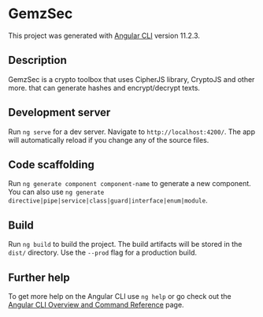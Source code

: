 # GemzSec

This project was generated with [Angular CLI](https://github.com/angular/angular-cli) version 11.2.3.

## Description

GemzSec is a crypto toolbox that uses CipherJS library, CryptoJS and other more. that can generate hashes and encrypt/decrypt texts.

## Development server

Run `ng serve` for a dev server. Navigate to `http://localhost:4200/`. The app will automatically reload if you change any of the source files.

## Code scaffolding

Run `ng generate component component-name` to generate a new component. You can also use `ng generate directive|pipe|service|class|guard|interface|enum|module`.

## Build

Run `ng build` to build the project. The build artifacts will be stored in the `dist/` directory. Use the `--prod` flag for a production build.


## Further help

To get more help on the Angular CLI use `ng help` or go check out the [Angular CLI Overview and Command Reference](https://angular.io/cli) page.
